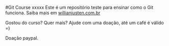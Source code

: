 
#Git Course
xxxxx
Este é um repositório teste para ensinar como o Git funciona.
Saiba mais em [willianjusten.com.br](http://willianjusten.com.br)

Gostou do curso? Quer mais? Ajude com uma doação, até um café é válido =) 

Doação paypal.
